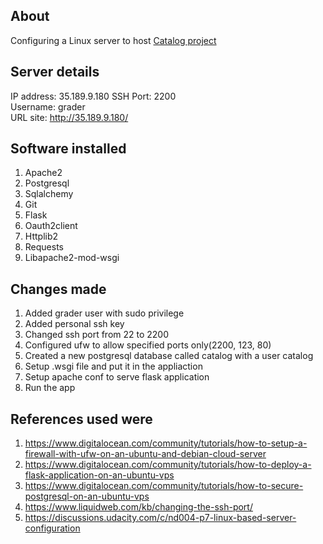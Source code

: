 ## About
Configuring a Linux server to host [Catalog project](https://github.com/FadyAlfred/RestaurantMenu)

## Server details
IP address: 35.189.9.180
SSH Port: 2200  
Username: grader  
URL site: <http://35.189.9.180/>  

## Software installed
1) Apache2
2) Postgresql
3) Sqlalchemy
4) Git
5) Flask
6) Oauth2client
7) Httplib2
8) Requests
9) Libapache2-mod-wsgi

## Changes made
1) Added grader user with sudo privilege
2) Added personal ssh key
3) Changed ssh port from 22 to 2200
4) Configured ufw to allow specified ports only(2200, 123, 80)
5) Created a new postgresql database called catalog with a user catalog
6) Setup .wsgi file and put it in the appliaction
7) Setup apache conf to serve flask application 
8) Run the app

## References used were
1) https://www.digitalocean.com/community/tutorials/how-to-setup-a-firewall-with-ufw-on-an-ubuntu-and-debian-cloud-server
2) https://www.digitalocean.com/community/tutorials/how-to-deploy-a-flask-application-on-an-ubuntu-vps
3) https://www.digitalocean.com/community/tutorials/how-to-secure-postgresql-on-an-ubuntu-vps
4) https://www.liquidweb.com/kb/changing-the-ssh-port/
5) https://discussions.udacity.com/c/nd004-p7-linux-based-server-configuration
